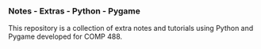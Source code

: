 ### Notes - Extras - Python - Pygame

This repository is a collection of extra notes and tutorials using Python and Pygame developed for COMP 488.
